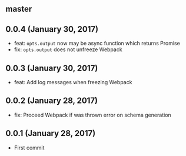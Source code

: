## master

## 0.0.4 (January 30, 2017)
- feat: `opts.output` now may be async function which returns Promise
- fix: `opts.output` does not unfreeze Webpack

## 0.0.3 (January 30, 2017)
- feat: Add log messages when freezing Webpack

## 0.0.2 (January 28, 2017)
- fix: Proceed Webpack if was thrown error on schema generation  

## 0.0.1 (January 28, 2017)
- First commit
